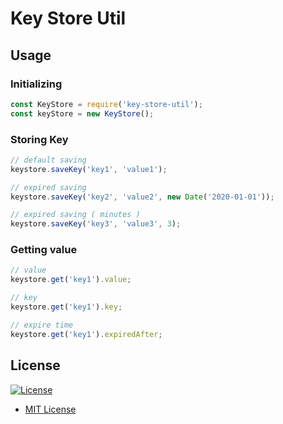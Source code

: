 # Key Store Util

## Usage

### Initializing
```javascript
const KeyStore = require('key-store-util');
const keyStore = new KeyStore();
```

### Storing Key
```javascript
// default saving
keystore.saveKey('key1', 'value1');

// expired saving
keystore.saveKey('key2', 'value2', new Date('2020-01-01'));

// expired saving ( minutes )
keystore.saveKey('key3', 'value3', 3);
```

### Getting value
```javascript
// value
keystore.get('key1').value;

// key
keystore.get('key1').key;

// expire time
keystore.get('key1').expiredAfter;
```

## License
[![License](http://img.shields.io/:license-mit-blue.svg?style=flat-square)](http://badges.mit-license.org)
* [MIT License](http://opensource.org/licenses/mit-license.php)
